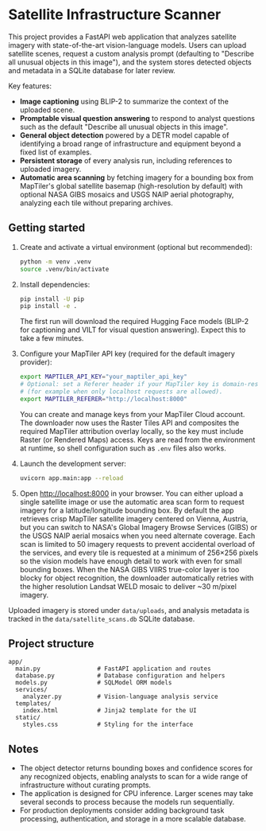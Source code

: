 # Satellite Infrastructure Scanner

This project provides a FastAPI web application that analyzes satellite imagery with
state-of-the-art vision-language models. Users can upload satellite scenes, request a
custom analysis prompt (defaulting to "Describe all unusual objects in this image"), and the
system stores detected objects and metadata in a SQLite database for later review.

Key features:

- **Image captioning** using BLIP-2 to summarize the context of the uploaded scene.
- **Promptable visual question answering** to respond to analyst questions such as the default
  "Describe all unusual objects in this image".
- **General object detection** powered by a DETR model capable of identifying a broad range of
  infrastructure and equipment beyond a fixed list of examples.
- **Persistent storage** of every analysis run, including references to uploaded imagery.
- **Automatic area scanning** by fetching imagery for a bounding box from MapTiler's global satellite
  basemap (high-resolution by default) with optional NASA GIBS mosaics and USGS NAIP aerial
  photography, analyzing each tile without preparing archives.

## Getting started

1. Create and activate a virtual environment (optional but recommended):

   ```bash
   python -m venv .venv
   source .venv/bin/activate
   ```

2. Install dependencies:

   ```bash
   pip install -U pip
   pip install -e .
   ```

   The first run will download the required Hugging Face models (BLIP-2 for captioning and VILT for
   visual question answering). Expect this to take a few minutes.

3. Configure your MapTiler API key (required for the default imagery provider):

   ```bash
   export MAPTILER_API_KEY="your_maptiler_api_key"
   # Optional: set a Referer header if your MapTiler key is domain-restricted
   # (for example when only localhost requests are allowed).
   export MAPTILER_REFERER="http://localhost:8000"
   ```

   You can create and manage keys from your MapTiler Cloud account. The downloader now uses the
   Raster Tiles API and composites the required MapTiler attribution overlay locally, so the key
   must include Raster (or Rendered Maps) access. Keys are read from the environment at runtime, so
   shell configuration such as `.env` files also works.

4. Launch the development server:

   ```bash
   uvicorn app.main:app --reload
   ```

5. Open <http://localhost:8000> in your browser. You can either upload a single satellite image or
   use the automatic area scan form to request imagery for a latitude/longitude bounding box. By
   default the app retrieves crisp MapTiler satellite imagery centered on Vienna, Austria, but you
   can switch to NASA's Global Imagery Browse Services (GIBS) or the USGS NAIP aerial mosaics when
   you need alternate coverage. Each scan is limited to 50 imagery requests to prevent accidental
   overload of the services, and every tile is requested at a minimum of 256×256 pixels so the
   vision models have enough detail to work with even for small bounding boxes. When the NASA GIBS
   VIIRS true-color layer is too blocky for object recognition, the downloader automatically retries
   with the higher resolution Landsat WELD mosaic to deliver ~30 m/pixel imagery.

Uploaded imagery is stored under `data/uploads`, and analysis metadata is tracked in the
`data/satellite_scans.db` SQLite database.

## Project structure

```
app/
  main.py                # FastAPI application and routes
  database.py            # Database configuration and helpers
  models.py              # SQLModel ORM models
  services/
    analyzer.py          # Vision-language analysis service
  templates/
    index.html           # Jinja2 template for the UI
  static/
    styles.css           # Styling for the interface
```

## Notes

- The object detector returns bounding boxes and confidence scores for any recognized objects,
  enabling analysts to scan for a wide range of infrastructure without curating prompts.
- The application is designed for CPU inference. Larger scenes may take several seconds to
  process because the models run sequentially.
- For production deployments consider adding background task processing, authentication, and
  storage in a more scalable database.
